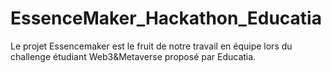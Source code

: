 # EssenceMaker_Hackathon_Educatia
Le projet Essencemaker est le fruit de notre travail en équipe lors du challenge étudiant Web3&amp;Metaverse proposé par Educatia.
